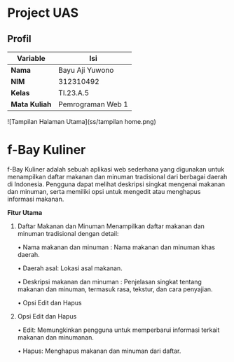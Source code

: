 # Project UAS

## Profil
| Variable | Isi |
| -------- | --- |
| **Nama** |Bayu Aji Yuwono|
| **NIM** | 312310492 |
| **Kelas** | TI.23.A.5 |
| **Mata Kuliah** | Pemrograman Web 1 |

![Tampilan Halaman Utama](ss/tampilan home.png)

# **f-Bay Kuliner**

f-Bay Kuliner adalah sebuah aplikasi web sederhana yang digunakan untuk menampilkan daftar makanan dan minuman tradisional dari berbagai daerah di Indonesia. Pengguna dapat melihat deskripsi singkat mengenai makanan dan minuman, serta memiliki opsi untuk mengedit atau menghapus informasi makanan.

**Fitur Utama**
1. Daftar Makanan dan Minuman
   Menampilkan daftar makanan dan minuman tradisional dengan detail:

     • Nama makanan dan minuman : Nama makanan dan minuman khas daerah.
  
     • Daerah asal: Lokasi asal makanan.
  
     • Deskripsi makanan dan minuman : Penjelasan singkat tentang makanan dan minuman, termasuk rasa, tekstur, dan cara penyajian.
  
     • Opsi Edit dan Hapus

2. Opsi Edit dan Hapus

     • Edit: Memungkinkan pengguna untuk memperbarui informasi terkait makanan dan minumanan.

     • Hapus: Menghapus makanan dan minuman dari daftar.
